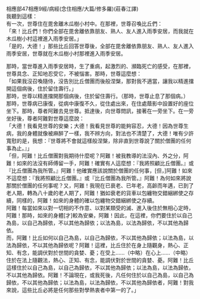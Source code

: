 相應部47相應9經/病經(念住相應/大篇/修多羅)(莊春江譯)  
我聽到這樣：  
有一次，世尊住在毘舍離木瓜樹小村中。在那裡，世尊召喚比丘們：  
「來！比丘們！你們全部在毘舍離依靠朋友、熟人、友人進入雨季安居，而我就在木瓜樹小村這裡進入雨季安居。」  
「是的，大德！」那些比丘回答世尊後，全部在毘舍離依靠朋友、熟人、友人進入雨季安居，世尊就在木瓜樹小村那裡進入雨季安居。  
  
那時，當世尊進入雨季安居時，生了重病，起激烈的、瀕臨死亡的感受，在那裡，世尊具念、正知地忍受它，不被惱害。那時，世尊這麼想：  
「如果我沒召喚隨侍，沒告別比丘僧團而後般涅槃，那對我不適當，讓我以精進擋開這個病後，住於留住壽行。」  
那時，世尊以精進擋開那個病後，住於留住壽行。（那時，世尊止息了那個病。）  
那時，世尊病已康復，從病中康復不久，從住處出來，在住處蔭影中設置好的座位坐下。那時，尊者阿難去見世尊。抵達後，向世尊問訊，接著在一旁坐下。在一旁坐好後，尊者阿難對世尊這麼說：  
「大德！我看見世尊的安樂；大德！我看見世尊的能夠容忍，大德！因為世尊生病，我的身體就像被麻醉了一樣，我不辨方向，對法也不清楚了，大德！唯有少許寬慰的是，我想：『世尊將不會就這樣般涅槃，除非直到世尊說了關於僧團的任何事為止。』」  
「但，阿難！比丘僧團對我期待什麼呢？阿難！被我教導的法沒內、外之分，阿難！如來的法沒有師傅留一手，阿難！確實有人這麼想：『我將照顧比丘僧團。』或『比丘僧團為我所管。』阿難！他確實應該說關於僧團的任何事，[但，]阿難！如來不這麼想：『我將照顧比丘僧團。』或『比丘僧團為我所管。』阿難！為何如來將說那關於僧團的任何事呢？又，阿難！我現在已衰老、已年老，高齡而年邁，已到了老人期，轉為八十歲的老人期了，阿難！猶如衰老的貨車以包纏物交錯綑綁使之存續，同樣的，阿難！如來的身體的確以包纏物交錯綑綁使之存續。  
阿難！每當如來以對一切相的不作意、以對某類受的滅、進入後住於無相心定時，阿難！那時，如來的身體[才]較為安樂，阿難！因此，在這裡，你們要住於以自己為島，以自己為歸依，不以其他為歸依；以法為島，以法為歸依，不以其他為歸依。  
而，阿難！比丘如何以自己為島，以自己為歸依，不以其他為歸依；以法為島，以法為歸依，不以其他為歸依呢？阿難！這裡，比丘住於在身上隨觀身，熱心、正知、有念，能調伏對於世間的貪婪、憂；在受上……（中略）在心上……（中略）住於在法上隨觀法，熱心、正知、有念，能調伏對於世間的貪婪、憂。阿難！比丘這樣住於以自己為島，以自己為歸依，不以其他為歸依；以法為島，以法為歸依，不以其他為歸依。阿難！不論現在，或我死後，凡任何住於以自己為島，以自己為歸依，不以其他為歸依；以法為島，以法為歸依，不以其他為歸依者，阿難！對我來說，這些比丘必將是任何那些對學熱衷者中第一的了。」  
  
  
